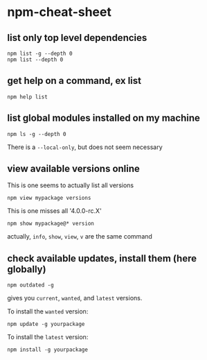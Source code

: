 # npm-cheat-sheet

## list only top level dependencies
```
npm list -g --depth 0
npm list --depth 0
```

## get help on a command, ex list
```
npm help list
```

## list global modules installed on my machine
```
npm ls -g --depth 0
```
There is a `--local-only`, but does not seem necessary

## view available versions online

This is one seems to actually list all versions
```
npm view mypackage versions
```

This is one misses all '4.0.0-rc.X'
```
npm show mypackage@* version
```

actually, `info`, `show`, `view`, `v` are the same command


## check available updates, install them (here globally)

```
npm outdated -g
```
gives you `current`, `wanted`, and `latest` versions.

To install the `wanted` version:
```
npm update -g yourpackage
```

To install the `latest` version:
```
npm install -g yourpackage
```

